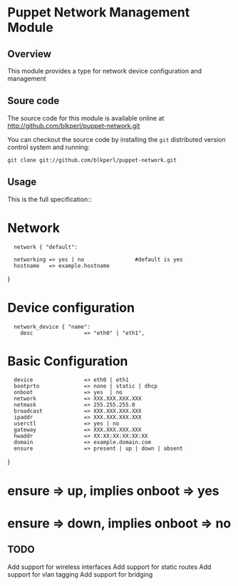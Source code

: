 Puppet Network Management Module
================================

Overview
--------

This module provides a type for network device configuration and management

Soure code
----------

The source code for this module is available online at
http://github.com/blkperl/puppet-network.git

You can checkout the source code by installing the `git` distributed version
control system and running:

    git clone git://github.com/blkperl/puppet-network.git

Usage
-----

This is the full specification::

   # Network

      network { "default":

      networking => yes | no			    #default is yes
      hostname   => example.hostname

   }

  # Device configuration
      network_device { "name":
        desc                => "eth0" | "eth1",

  # Basic Configuration
      device                => eth0 | eth1	      
      bootprto              => none | static | dhcp   
      onboot                => yes  | no	      
      network               => XXX.XXX.XXX.XXX
      netmask               => 255.255.255.0          
      broadcast             => XXX.XXX.XXX.XXX
      ipaddr                => XXX.XXX.XXX.XXX        
      userctl               => yes | no
      gateway               => XXX.XXX.XXX.XXX        
      hwaddr                => XX:XX:XX:XX:XX:XX
      domain                => example.domain.com
      ensure                => present | up | down | absent  
   }

  # ensure => up, implies onboot => yes
  # ensure => down, implies onboot => no

TODO
----
Add support for wireless interfaces
Add support for static routes
Add support for vlan tagging
Add support for bridging
